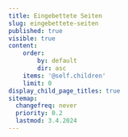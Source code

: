 ```yaml
---
title: Eingebettete Seiten
slug: eingebettete-seiten
published: true
visible: true
content:
    order:
        by: default
        dir: asc
    items: '@self.children'
    limit: 0
display_child_page_titles: true
sitemap:
  changefreq: never
  priority: 0.2
  lastmod: 3.4.2024
---
```

